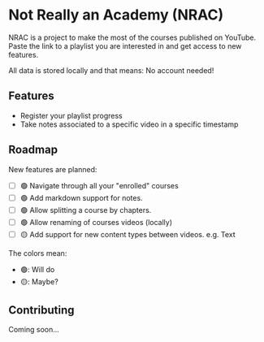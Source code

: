 # Not Really an Academy (NRAC)

NRAC is a project to make the most of the courses published on YouTube. Paste the link to a playlist you are interested in and get access to new features.

All data is stored locally and that means: No account needed!

## Features

- Register your playlist progress
- Take notes associated to a specific video in a specific timestamp

## Roadmap

New features are planned:

- [ ] 🟢 Navigate through all your "enrolled" courses
- [ ] 🟢 Add markdown support for notes.
- [ ] 🟢 Allow splitting a course by chapters.
- [ ] 🟢 Allow renaming of courses videos (locally)
- [ ] 🟡 Add support for new content types between videos. e.g. Text

The colors mean:
- 🟢: Will do
- 🟡: Maybe?

## Contributing

Coming soon...
